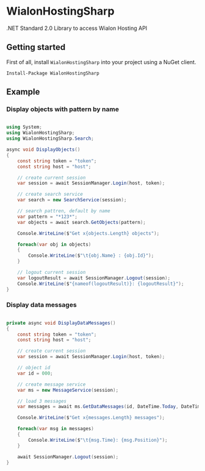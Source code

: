 # WialonHostingSharp
.NET Standard 2.0 Library to access Wialon Hosting API

## Getting started

First of all, install `WialonHostingSharp` into your project using a NuGet client.

    Install-Package WialonHostingSharp

## Example

### Display objects with pattern by name

```c#

using System;
using WialonHostingSharp;
using WialonHostingSharp.Search;

async void DisplayObjects()
{
    const string token = "token";
    const string host = "host";

    // create current session
    var session = await SessionManager.Login(host, token);

    // create search service
    var search = new SearchService(session);

    // search pattren, default by name
    var pattern = "*123*";
    var objects = await search.GetObjects(pattern);

    Console.WriteLine($"Get x{objects.Length} objects");

    foreach(var obj in objects)
    {
        Console.WriteLine($"\t{obj.Name} : {obj.Id}");
    }

    // logout current session
    var logoutResult = await SessionManager.Logout(session);
    Console.WriteLine($"{nameof(logoutResult)}: {logoutResult}");
}

```

### Display data messages

```c#

private async void DisplayDataMessages()
{
    const string token = "token";
    const string host = "host";

    // create current session
    var session = await SessionManager.Login(host, token);

    // object id
    var id = 000;

    // create message service
    var ms = new MessageService(session);

    // load 3 messages
    var messages = await ms.GetDataMessages(id, DateTime.Today, DateTime.Now, 3);

    Console.WriteLine($"Get x{messages.Length} messages");

    foreach(var msg in messages)
    {
        Console.WriteLine($"\t{msg.Time}: {msg.Position}");
    }

    await SessionManager.Logout(session);
}

```